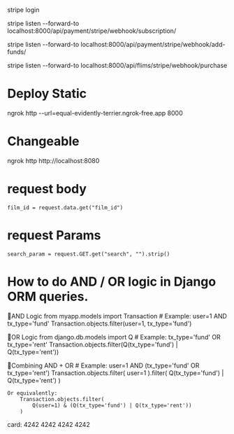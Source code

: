 #
stripe login
<!-- stripe listen --forward-to localhost:8000/api/payment/webhook/ -->
<!--for Ai subscription -->
stripe listen --forward-to localhost:8000/api/payment/stripe/webhook/subscription/

<!--for Add Funds -->
stripe listen --forward-to localhost:8000/api/payment/stripe/webhook/add-funds/

<!--for Film Purchase -->
stripe listen --forward-to localhost:8000/api/flims/stripe/webhook/purchase

# Deploy Static
ngrok http --url=equal-evidently-terrier.ngrok-free.app 8000

# Changeable
ngrok http http://localhost:8080

# request body
    film_id = request.data.get("film_id")
# request Params
    search_param = request.GET.get("search", "").strip()

# How to do AND / OR logic in Django ORM queries.
🔹AND Logic
    from myapp.models import Transaction
    # Example: user=1 AND tx_type='fund'
    Transaction.objects.filter(user=1, tx_type='fund')

🔹OR Logic
    from django.db.models import Q
    # Example: tx_type='fund' OR tx_type='rent'
    Transaction.objects.filter(Q(tx_type='fund') | Q(tx_type='rent'))

🔹Combining AND + OR
    # Example: user=1 AND (tx_type='fund' OR tx_type='rent')
    Transaction.objects.filter(
        user=1
    ).filter(
        Q(tx_type='fund') | Q(tx_type='rent')
    )

    Or equivalently:
        Transaction.objects.filter(
            Q(user=1) & (Q(tx_type='fund') | Q(tx_type='rent'))
        )

card:
4242 4242 4242 4242

